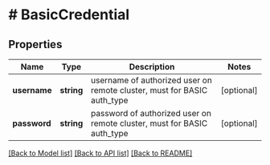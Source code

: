 # # BasicCredential

## Properties

Name | Type | Description | Notes
------------ | ------------- | ------------- | -------------
**username** | **string** | username of authorized user on remote cluster, must for BASIC auth_type | [optional]
**password** | **string** | password of authorized user on remote cluster, must for BASIC auth_type | [optional]

[[Back to Model list]](../../README.md#models) [[Back to API list]](../../README.md#endpoints) [[Back to README]](../../README.md)

